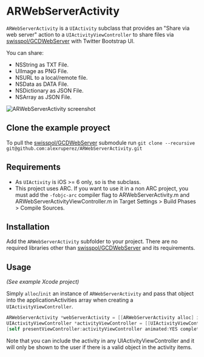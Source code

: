 # ARWebServerActivity

`ARWebServerActivity` is a `UIActivity` subclass that provides an "Share via web server" action to a `UIActivityViewController` to share files via [swisspol/GCDWebServer](https://github.com/swisspol/GCDWebServer) with Twitter Bootstrap UI.

You can share:
- NSString as TXT File.
- UIImage as PNG File.
- NSURL to a local/remote file.
- NSData as DATA File.
- NSDictionary as JSON File. 
- NSArray as JSON File.

![ARWebServerActivity screenshot](https://raw.github.com/alexruperez/ARWebServerActivity/master/screenshot.png "ARWebServerActivity screenshot")

## Clone the example proyect

To pull the [swisspol/GCDWebServer](https://github.com/swisspol/GCDWebServer) submodule run `git clone --recursive git@github.com:alexruperez/ARWebServerActivity.git`

## Requirements

- As `UIActivity` is iOS >= 6 only, so is the subclass.
- This project uses ARC. If you want to use it in a non ARC project, you must add the `-fobjc-arc` compiler flag to ARWebServerActivity.m and ARWebServerActivityViewController.m in Target Settings > Build Phases > Compile Sources.

## Installation

Add the `ARWebServerActivity` subfolder to your project. There are no required libraries other than [swisspol/GCDWebServer](https://github.com/swisspol/GCDWebServer) and its requirements.

## Usage

*(See example Xcode project)*

Simply `alloc`/`init` an instance of `ARWebServerActivity` and pass that object into the applicationActivities array when creating a `UIActivityViewController`.

```objectivec
ARWebServerActivity *webServerActivity = [[ARWebServerActivity alloc] init];
UIActivityViewController *activityViewController = [[UIActivityViewController alloc] initWithActivityItems:@[@"Hello World!", [UIImage imageNamed:@"Example"], [NSURL fileURLWithPath:@"file/path"], [NSURL URLWithString:@"file/url"], [@"data" dataUsingEncoding:NSUTF8StringEncoding], @{@"key": @[@"value1", @"value2"]}, @[@"value1", @"value2"]] applicationActivities:@[webServerActivity]];
[self presentViewController:activityViewController animated:YES completion:nil];
```

Note that you can include the activity in any UIActivityViewController and it will only be shown to the user if there is a valid object in the activity items.
